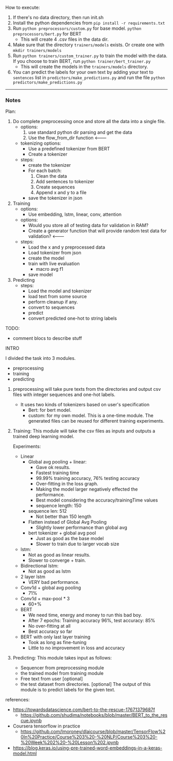 How to execute:

1. If there's no data directory, then run init.sh
2. Install the python dependencies from `pip install -r requirements.txt`
3. Run `python preprocessors/custom.py` for base model. `python preprocessors/bert.py` for BERT
    - This will create 4 .csv files in the data dir.
4. Make sure that the directory `trainers/models` exists. Or create one with `mkdir trainers/models`
5. Run `python trainers/custom_trainer.py` to train the model with the data. If you choose to train BERT, run `python trainer/bert_trainer.py`
    - This will create the models in the `trainers/models` directory.
6. You can predict the labels for your own text by adding your text to `sentences` list in `predictors/make_predictions.py` and run the file `python predictors/make_predictions.py`

---

### Notes

Plan:
1. Do complete preprocessing once and store all the data into a single file.
    - options:
        1. use standard python dir parsing and get the data
        2. Use the flow_from_dir function <---
    - tokenizing options:
        - Use a predefined tokenizer from BERT
        - Create a tokenizer
    - steps:
        - create the tokenizer
        - For each batch:
            1. Clean the data
            2. Add sentences to tokenizer
            2. Create sequences
            3. Append x and y to a file
        - save the tokenizer in json
2. Training
    - options:
        - Use embedding, lstm, linear, conv, attention
    - options:
        - Would you store all of testing data for validation in RAM?
        - Create a generator function that will provide random test data for validation? <---
    - steps:
        - Load the x and y preprocessed data
        - Load tokenizer from json
        - create the model
        - train with live evaluation
            - macro avg f1
        - save model
3. Predicting
    - steps:
        - Load the model and tokenizer
        - load text from some source
        - perform cleanup if any.
        - convert to sequences
        - predict
        - convert predicted one-hot to string labels
            
 
TODO:
 - comment blocs to describe stuff


INTRO

I divided the task into 3 modules.
 -  preprocessing
 -  training
 -  predicting
 
1.  preprocessing will take pure texts from the directories
    and output csv files with integer sequences and one-hot labels.
     - It uses two kinds of tokenizers based on user's specification
        - Bert: for bert model.
        - custom: for my own model.
    This is a one-time module. The generated files can be reused for 
    different training experiments.

2.  Training:
    This module will take the csv files as inputs
    and outputs a trained deep learning model.

    Experiments:
     - Linear
        - Global avg pooling + linear:
            - Gave ok results.
            - Fastest training time
            - 99.99% training accuracy, 76% testing accuracy
            - Over-fitting in the loss graph.
            - Making the model larger negatively effected the performance.
            - Best model considering the accuracy/trainingTime values
            - sequence length: 150
        - sequence len: 512
            - Not better than 150 length
        - Flatten instead of Global Avg Pooling
            - Slightly lower performance than global avg
        - bert tokenizer + global avg pool
            - Just as good as the base model
            - Slower to train due to larger vocab size
     - lstm:
        - Not as good as linear results.
        - Slower to converge + train.
     - Bidirectional lstm:
        - Not as good as lstm
     - 2 layer lstm
        - VERY bad performance.
     - Conv1d + global avg pooling
        - 71%
     - Conv1d + max-pool * 3
        - 60+%
     - BERT
        - We need time, energy and money to run this bad boy.
        - After 7 epochs: Training accuracy 96%, test accuracy: 85%
        - No over-fitting at all
        - Best accuracy so far
     - BERT with only last layer training
        - Took as long as fine-tuning
        - Little to no improvement in loss and accuracy

3.  Predicting:
    This module takes input as follows:
     - Sequencer from preprocessing module
     - the trained model from training module
     - Free text from user [optional]
     - the test dataset from directories. [optional]
    The output of this module is to predict labels for the given text.

references:
 - https://towardsdatascience.com/bert-to-the-rescue-17671379687f
    - https://github.com/shudima/notebooks/blob/master/BERT_to_the_rescue.ipynb
 - Coursera tensorflow in practice
    - https://github.com/lmoroney/dlaicourse/blob/master/TensorFlow%20In%20Practice/Course%203%20-%20NLP/Course%203%20-%20Week%202%20-%20Lesson%202.ipynb
 - https://blog.keras.io/using-pre-trained-word-embeddings-in-a-keras-model.html
